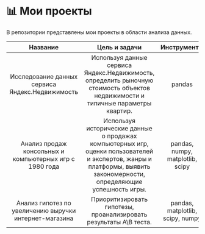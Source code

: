 # 📊 Мои проекты

В репозитории представлены мои проекты в области анализа данных. 


| Название  | Цель и задачи | Инструменты |
|    :---: |    :----: |    :---: |
| Исследование данных сервиса Яндекс.Недвижимость    | Используя данные сервиса Яндекс.Недвижимость, определить рыночную стоимость объектов недвижимости и типичные параметры квартир.   | pandas |
| Анализ продаж консольных и компьютерных игр с 1980 года    | Используя исторические данные о продажах компьютерных игр, оценки пользователей и экспертов, жанры и платформы, выявить закономерности, определяющие успешность игры. | pandas, numpy, matplotlib, scipy |
| Анализ гипотез по увеличению выручки интернет-магазина    | Приоритизировать гипотезы, проанализировать результаты A\B теста. | pandas, matplotlib, scipy, numpy |
